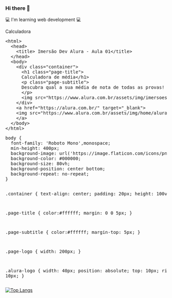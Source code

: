 ### Hi there 👋
:computer: I'm learning web development :computer:

<p>Calculadora</p>
<div class="codepen" data-height="300" data-default-tab="html,result" data-slug-hash="QWgppMM" data-user="imersao-dev"  data-prefill='{"title":"Calculadora de média","tags":["imersaodev","alura","programacao"],"scripts":[],"stylesheets":[]}'>
  <pre data-lang="html">&lt;html>
  &lt;head>
    &lt;title> Imersão Dev Alura - Aula 01&lt;/title>
  &lt;/head>
  &lt;body>
    &lt;div class="container">
      &lt;h1 class="page-title">
      Calculadora de média&lt;/h1>
      &lt;p class="page-subtitle">
      Descubra qual a sua média de nota de todas as provas!
      &lt;/p>
      &lt;img src="https://www.alura.com.br/assets/img/imersoes/dev-2021/logo-imersao-conversor-de-moedas.svg" class="page-logo" alt="">
    &lt;/div>
    &lt;a href="https://alura.com.br/" target="_blank">
    &lt;img src="https://www.alura.com.br/assets/img/home/alura-logo.svg" alt="" class="alura-logo">
    &lt;/a>
  &lt;/body>
&lt;/html></pre>
  <pre data-lang="css">body {
  font-family: 'Roboto Mono',monospace;
  min-height: 400px;
  background-image: url('https://image.flaticon.com/icons/png/512/201/201635.png');
  background-color: #000000;
  background-size: 80vh;
  background-position: center bottom;
  background-repeat: no-repeat;
}

.container {
  text-align: center;
  padding: 20px;
  height: 100vh;
}

.page-title {
  color:#ffffff;
  margin: 0 0 5px;
}

.page-subtitle {
  color:#ffffff;
  margin-top: 5px;
}

.page-logo {
  width: 200px;
}

.alura-logo {
  width: 40px;
  position: absolute;
  top: 10px;
  right: 10px;
}</pre></div>
<script async src="https://cpwebassets.codepen.io/assets/embed/ei.js"></script>

  [![Top Langs](https://github-readme-stats.vercel.app/api/top-langs/?username=backcost&layout=compact)](https://github.com/backcost/github-readme-stats) 

 

 


